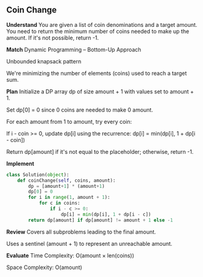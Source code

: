 ## Coin Change
**Understand**
You are given a list of coin denominations and a target amount. You need to return the minimum number of coins needed to make up the amount. If it's not possible, return -1.

**Match**
Dynamic Programming – Bottom-Up Approach

Unbounded knapsack pattern

We're minimizing the number of elements (coins) used to reach a target sum.

**Plan**
Initialize a DP array dp of size amount + 1 with values set to amount + 1.

Set dp[0] = 0 since 0 coins are needed to make 0 amount.

For each amount from 1 to amount, try every coin:

If i - coin >= 0, update dp[i] using the recurrence:
dp[i] = min(dp[i], 1 + dp[i - coin])

Return dp[amount] if it's not equal to the placeholder; otherwise, return -1.

**Implement**
```python
class Solution(object):
    def coinChange(self, coins, amount):
        dp = [amount+1] * (amount+1)
        dp[0] = 0
        for i in range(1, amount + 1):
            for c in coins:
                if i - c >= 0:
                    dp[i] = min(dp[i], 1 + dp[i - c])
        return dp[amount] if dp[amount] != amount + 1 else -1
```

**Review**
Covers all subproblems leading to the final amount.

Uses a sentinel (amount + 1) to represent an unreachable amount.

**Evaluate**
Time Complexity: O(amount × len(coins))

Space Complexity: O(amount)